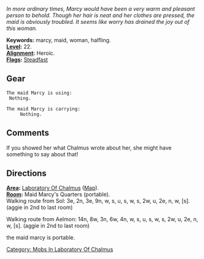 *In more ordinary times, Marcy would have been a very warm and pleasant
person to behold. Though her hair is neat and her clothes are pressed,
the maid is obviously troubled. It seems like worry has drained the joy
out of this woman.*

**Keywords:** marcy, maid, woman, halfling.  
**[Level](Level "wikilink"):** 22.  
**[Alignment](Alignment "wikilink"):** Heroic.  
**[Flags](:Category:_Mob_Types "wikilink"):**
[Steadfast](Sentinel_Mobs "wikilink")  

## Gear

`The maid Marcy is using:`  
` Nothing.`

`The maid Marcy is carrying:`  
`     Nothing.`

## Comments

If you showed her what Chalmus wrote about her, she might have something
to say about that!

## Directions

**[Area](:Category:_Areas "wikilink"):** [ Laboratory Of
Chalmus](:Category:_Laboratory_Of_Chalmus "wikilink")
([Map](Laboratory_Of_Chalmus_Map "wikilink")).  
**[Room](:Category:_Rooms "wikilink"):** Maid Marcy's Quarters
(portable).  
Walking route from Sol: 3e, 2n, 3e, 9n, w, s, u, s, w, s, 2w, u, 2e, n,
w, \[s\]. (aggie in 2nd to last room)

Walking route from Aelmon: 14n, 8w, 3n, 6w, 4n, w, s, u, s, w, s, 2w, u,
2e, n, w, \[s\]. (aggie in 2nd to last room)

the maid marcy is portable.  

[Category: Mobs In Laboratory Of
Chalmus](Category:_Mobs_In_Laboratory_Of_Chalmus "wikilink")
